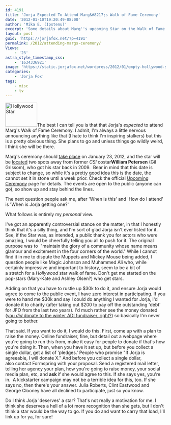 ```yaml
---
id: 4191
title: 'Jorja Expected To Attend Marg&#8217;s Walk of Fame Ceremony'
date: '2012-01-10T19:20:49-08:00'
author: 'Mika E. (Ipstenu)'
excerpt: 'Some details about Marg''s upcoming Star on the Walk of Fame. Yes, Jorja is expected to be there.'
layout: post
guid: 'https://jorjafox.net/?p=4191'
permalink: /2012/attending-margs-ceremony/
Views:
    - '23'
astra_style_timestamp_css:
    - '1634336921'
image: 'https://static.jorjafox.net/wordpress/2012/01/empty-hollywood-star-01.jpeg'
categories:
    - 'Jorja Fox'
tags:
    - misc
    - tv
---
```


<img class="alignleft size-thumbnail wp-image-4192" title="Hollywood Star" src="//static.jorjafox.net/wordpress/2012/01/empty-hollywood-star-01-210x140.jpeg" alt="Hollywood Star" width="100" height="75" />The best I can tell you is that that Jorja's <em>expected</em> to attend Marg's Walk of Fame Ceremony. I admit, I'm always a little nervous announcing anything like that (I hate to think I'm inspiring stalkers) but this is a pretty obvious thing. She plans to go and unless things go wildly weird, I think she will be there.

Marg's ceremony should <a href="https://twitter.com/#!/wofstargirl/status/144889713277415426">take place</a> on January 23, 2012, and the star will be <a href="https://twitter.com/#!/wofstargirl/status/144133271805112320">located</a> two spots away from former <em>CSI</em> costar<strong>William Petersen</strong> (Gil Grissom), who got his star back in 2009.  Bear in mind that this date is subject to change, so while it's a pretty good idea this is the date, the cannot set it in stone until a week prior. Check the official <a href="http://www.walkoffame.com/pages/upcoming-ceremonies">Upcoming Ceremony</a> page for details. The events are open to the public (anyone can go), so show up and stay behind the lines.

The next question people ask me, after 'When is this' and 'How do I attend' is 'When is Jorja getting one?'

What follows is entirely my <em>personal</em> view.

I've got an apparently controversial stance on the matter, in that I honestly think that it's a silly thing, and I'm sort of glad Jorja isn't ever listed for it. See, if the Star was, as intended, a public thank you for actors who were amazing, I would be cheerfully telling you all to push for it. The original purpose was to  "maintain the glory of a community whose name means glamour and excitement in the four corners of the world." While I cannot find it in me to dispute the Muppets and Mickey Mouse being added, I question people like Magic Johnson and Muhammed Ali who, while certainly impressive and important to history, seem to be a bit of a stretch for a <em>Hollywood</em> star walk of fame. Don't get me started on the pop-stars (Mary-Kate and Ashley Olsen?) who get stars.

Adding on that you have to rustle up $30k to do it, and ensure Jorja would agree to come to the public event, I have zero interest in participating. If you were to hand me $30k and say I could do anything I wanted for Jorja, I'd donate it to charity (after taking out $200 to pay off the outstanding 'debt' for JFO from the last two years). I'd much rather see the money donated (<a href="http://www.crowdrise.com/adi-teapa/fundraiser/jorjafoxonline">you <em>did</em> donate to the winter ADI fundraiser, right?</a>) so basically I'm never going to bother.

That said. If <em>you</em> want to do it, I would do this. First, come up with a plan to raise the money. Online fundraiser, fine, but detail out a webpage where you're going to run this from, make it easy for people to donate if that's how you're doing it. Then, when you have it set up, but before you collect a single dollar, get a list of 'pledges.' People who promise "If Jorja is agreeable, I will donate X." And before you collect a single dollar, also contact Formspring with your proposal. Send a registered mail letter, telling her agency your plan, how you're going to raise money, your social media plan, etc, and <strong>ask</strong> if she would agree to this. If she says yes, you're in.  A kickstarter campaign may not be a terrible idea for this, too. If she says no, then there's your answer. Julia Roberts, Clint Eastwood and George Clooney have all declined to participate, just so you know.

Do I think Jorja 'deserves' a star? That's not really a motivation for me. I think she deserves a hell of a lot more recognition than she gets, but I don't think a star would be the way to go. If you do and want to carry that load, I'll link up for ya, for sure!